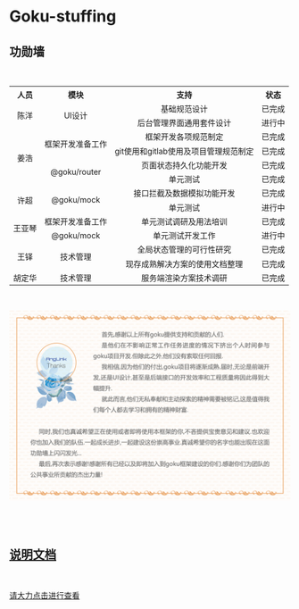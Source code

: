 # Goku-stuffing

## 功勋墙

<br/>
<!--
<style>
.success{
  color: #68bd80;
}
.running{
  color: #d9b120;
}
.running:after{
  content: '...';
}
</style>
-->
<table style='width:100%;text-align:center;'>
  <tr>
    <th>人员</th>
    <th>模块</th>
    <th>支持</th>
    <th>状态</th>
  </tr>
<!-- 陈洋start -->
  <tr>
    <td rowspan='2'>陈洋</td>
    <td rowspan='2'>UI设计</td>
    <td>基础规范设计</td>
    <td class='success'>已完成</td>
  </tr>
  <tr>
    <td>后台管理界面通用套件设计</td>
    <td class='running'>进行中</td>
  </tr>
<!-- 陈洋end -->

<!-- 姜浩start -->
  <tr>
    <td rowspan='4'>姜浩</td>
    <td rowspan='2'>框架开发准备工作</td>
    <td>框架开发各项规范制定</td>
    <td class='success'>已完成</td>
  </tr>
  <tr>
    <td>git使用和gitlab使用及项目管理规范制定</td>
    <td class='success'>已完成</td>
  </tr>
  <tr>
    <td rowspan='2'>@goku/router</td>
    <td>页面状态持久化功能开发</td>
    <td class='success'>已完成</td>
  </tr>
  <tr>
    <td>单元测试</td>
    <td class='success'>已完成</td>
  </tr>
<!-- 姜浩end -->

<!-- 许超start -->
  <tr>
    <td rowspan='2'>许超</td>
    <td rowspan='2'>@goku/mock</td>
    <td>接口拦截及数据模拟功能开发</td>
    <td class='success'>已完成</td>
  </tr>
  <tr>
    <td>单元测试</td>
    <td class='running'>进行中</td>
  </tr>
<!-- 许超end -->

<!-- 王亚琴start -->
  <tr>
    <td rowspan='2'>王亚琴</td>
    <td >框架开发准备工作</td>
    <td>单元测试调研及用法培训</td>
    <td class='success'>已完成</td>
  </tr>
  <tr>
    <td >@goku/mock</td>
    <td>单元测试开发工作</td>
    <td class='running'>进行中</td>
  </tr>
<!-- 王亚琴end -->

<!-- 王铎start -->
  <tr>
    <td rowspan='2'>王铎</td>
    <td rowspan='2'>技术管理</td>
    <td>全局状态管理的可行性研究</td>
    <td class='success'>已完成</td>
  </tr>
  <tr>
    <td>现存成熟解决方案的使用文档整理</td>
    <td class='success'>已完成</td>
  </tr>
<!-- 王铎end -->

<!-- 胡定华start -->
  <tr>
    <td>胡定华</td>
    <td>技术管理</td>
    <td>服务端渲染方案技术调研</td>
    <td class='success'>已完成</td>
  </tr>
<!-- 胡定华end -->

</table>
<br/>

![感谢信](./picture_bed/readme-thank.png)

<br/>
<br/>  

## [说明文档](./DOCUMENT.md)
<br/>

[请大力点击进行查看](./DOCUMENT.md)
